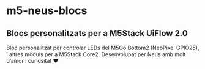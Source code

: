 # m5-neus-blocs

## Blocs personalitzats per a M5Stack UiFlow 2.0

Bloc personalitzat per controlar LEDs del M5Go Bottom2 (NeoPixel GPIO25), i altres mòduls per a M5Stack Core2. Desenvolupat per Neus amb molt d’amor i curiositat ❤️
